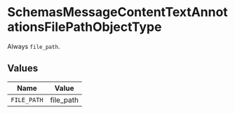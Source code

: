 # SchemasMessageContentTextAnnotationsFilePathObjectType

Always `file_path`.


## Values

| Name        | Value       |
| ----------- | ----------- |
| `FILE_PATH` | file_path   |